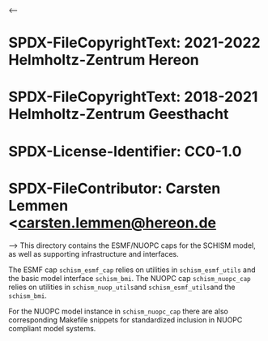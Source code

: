 <--
# SPDX-FileCopyrightText: 2021-2022 Helmholtz-Zentrum Hereon
# SPDX-FileCopyrightText: 2018-2021 Helmholtz-Zentrum Geesthacht
# SPDX-License-Identifier: CC0-1.0
# SPDX-FileContributor: Carsten Lemmen <carsten.lemmen@hereon.de
-->
This directory contains the ESMF/NUOPC caps for the SCHISM model, as well as supporting infrastructure and interfaces.

The ESMF cap `schism_esmf_cap` relies on utilities in `schism_esmf_utils` and the basic model interface `schism_bmi`.
The NUOPC cap `schism_nuopc_cap` relies on utilities in `schism_nuop_utils`and `schism_esmf_utils`and the `schism_bmi`.

For the NUOPC model instance in `schism_nuopc_cap` there are also corresponding Makefile snippets for standardized
inclusion in NUOPC compliant model systems.

